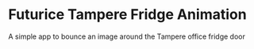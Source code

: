 # Futurice Tampere Fridge Animation
A simple app to bounce an image around the Tampere office fridge door

